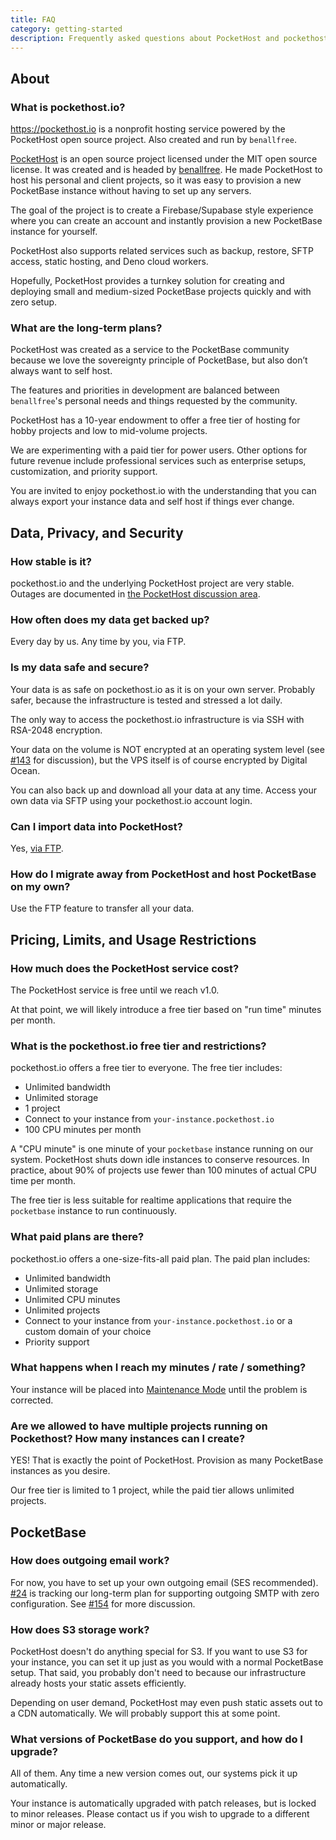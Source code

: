 ```yaml
---
title: FAQ
category: getting-started
description: Frequently asked questions about PocketHost and pockethost.io
---
```


## About

### What is pockethost.io?

https://pockethost.io is a nonprofit hosting service powered by the PocketHost open source project. Also created and run by `benallfree`.

[PocketHost](https://github.com/benallfree/pockethost) is an open source project licensed under the MIT open source license. It was created and is headed by [benallfree](https://github.com/benallfree). He made PocketHost to host his personal and client projects, so it was easy to provision a new PocketBase instance without having to set up any servers.

The goal of the project is to create a Firebase/Supabase style experience where you can create an account and instantly provision a new PocketBase instance for yourself.

PocketHost also supports related services such as backup, restore, SFTP access, static hosting, and Deno cloud workers.

Hopefully, PocketHost provides a turnkey solution for creating and deploying small and medium-sized PocketBase projects quickly and with zero setup.

### What are the long-term plans?

PocketHost was created as a service to the PocketBase community because we love the sovereignty principle of PocketBase, but also don’t always want to self host.

The features and priorities in development are balanced between `benallfree`'s personal needs and things requested by the community.

PocketHost has a 10-year endowment to offer a free tier of hosting for hobby projects and low to mid-volume projects.

We are experimenting with a paid tier for power users. Other options for future revenue include professional services such as enterprise setups, customization, and priority support.

You are invited to enjoy pockethost.io with the understanding that you can always export your instance data and self host if things ever change.

## Data, Privacy, and Security

### How stable is it?

pockethost.io and the underlying PocketHost project are very stable. Outages are documented in [the PocketHost discussion area](https://github.com/benallfree/pockethost/discussions/223).

### How often does my data get backed up?

Every day by us. Any time by you, via FTP.

### Is my data safe and secure?

Your data is as safe on pockethost.io as it is on your own server. Probably safer, because the infrastructure is tested and stressed a lot daily.

The only way to access the pockethost.io infrastructure is via SSH with RSA-2048 encryption.

Your data on the volume is NOT encrypted at an operating system level (see [#143](https://github.com/benallfree/pockethost/issues/143) for discussion), but the VPS itself is of course encrypted by Digital Ocean.

You can also back up and download all your data at any time. Access your own data via SFTP using your pockethost.io account login.

### Can I import data into PocketHost?

Yes, [via FTP](/docs/usage/ftp/).

### How do I migrate away from PocketHost and host PocketBase on my own?

Use the FTP feature to transfer all your data.

## Pricing, Limits, and Usage Restrictions

### How much does the PocketHost service cost?

The PocketHost service is free until we reach v1.0.

At that point, we will likely introduce a free tier based on "run time" minutes per month.

### What is the pockethost.io free tier and restrictions?

pockethost.io offers a free tier to everyone. The free tier includes:

- Unlimited bandwidth
- Unlimited storage
- 1 project
- Connect to your instance from `your-instance.pockethost.io`
- 100 CPU minutes per month

A "CPU minute" is one minute of your `pocketbase` instance running on our system. PocketHost shuts down idle instances to conserve resources. In practice, about 90% of projects use fewer than 100 minutes of actual CPU time per month.

The free tier is less suitable for realtime applications that require the `pocketbase` instance to run continuously.

### What paid plans are there?

pockethost.io offers a one-size-fits-all paid plan. The paid plan includes:

- Unlimited bandwidth
- Unlimited storage
- Unlimited CPU minutes
- Unlimited projects
- Connect to your instance from `your-instance.pockethost.io` or a custom domain of your choice
- Priority support

### What happens when I reach my minutes / rate / something?

Your instance will be placed into [Maintenance Mode](/docs/usage/maintenance/) until the problem is corrected.

### Are we allowed to have multiple projects running on Pockethost? How many instances can I create?

YES! That is exactly the point of PocketHost. Provision as many PocketBase instances as you desire.

Our free tier is limited to 1 project, while the paid tier allows unlimited projects.

## PocketBase

### How does outgoing email work?

For now, you have to set up your own outgoing email (SES recommended). [#24](https://github.com/benallfree/pockethost/issues/24) is tracking our long-term plan for supporting outgoing SMTP with zero configuration. See [#154](https://github.com/benallfree/pockethost/discussions/154) for more discussion.

### How does S3 storage work?

PocketHost doesn't do anything special for S3. If you want to use S3 for your instance, you can set it up just as you would with a normal PocketBase setup. That said, you probably don't need to because our infrastructure already hosts your static assets efficiently.

Depending on user demand, PocketHost may even push static assets out to a CDN automatically. We will probably support this at some point.

### What versions of PocketBase do you support, and how do I upgrade?

All of them. Any time a new version comes out, our systems pick it up automatically.

Your instance is automatically upgraded with patch releases, but is locked to minor releases. Please contact us if you wish to upgrade to a different minor or major release.
